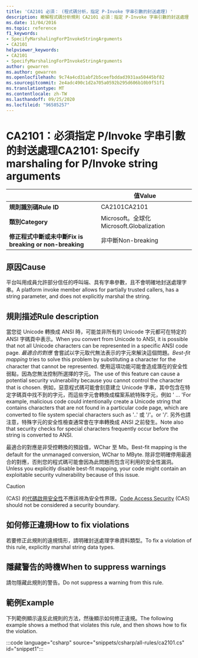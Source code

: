 ```yaml
---
title: 'CA2101 必須： (程式碼分析，指定 P-Invoke 字串引數的封送處理) '
description: 瞭解程式碼分析規則 CA2101 必須：指定 P-Invoke 字串引數的封送處理
ms.date: 11/04/2016
ms.topic: reference
f1_keywords:
- SpecifyMarshalingForPInvokeStringArguments
- CA2101
helpviewer_keywords:
- CA2101
- SpecifyMarshalingForPInvokeStringArguments
author: gewarren
ms.author: gewarren
ms.openlocfilehash: 9c74a4cd31abf2b5ceefbddad3931aa50445bf82
ms.sourcegitcommit: 2e4adc490c1d2a705a0592b295d606b10b9f51f1
ms.translationtype: MT
ms.contentlocale: zh-TW
ms.lasthandoff: 09/25/2020
ms.locfileid: "96585257"
---
```

# <a name="ca2101-specify-marshaling-for-pinvoke-string-arguments"></a><span data-ttu-id="cc845-103">CA2101：必須指定 P/Invoke 字串引數的封送處理</span><span class="sxs-lookup"><span data-stu-id="cc845-103">CA2101: Specify marshaling for P/Invoke string arguments</span></span>

| | <span data-ttu-id="cc845-104">值</span><span class="sxs-lookup"><span data-stu-id="cc845-104">Value</span></span> |
|-|-|
| <span data-ttu-id="cc845-105">**規則識別碼**</span><span class="sxs-lookup"><span data-stu-id="cc845-105">**Rule ID**</span></span> |<span data-ttu-id="cc845-106">CA2101</span><span class="sxs-lookup"><span data-stu-id="cc845-106">CA2101</span></span>|
| <span data-ttu-id="cc845-107">**類別**</span><span class="sxs-lookup"><span data-stu-id="cc845-107">**Category**</span></span> |<span data-ttu-id="cc845-108">Microsoft。全球化</span><span class="sxs-lookup"><span data-stu-id="cc845-108">Microsoft.Globalization</span></span>|
| <span data-ttu-id="cc845-109">**修正程式中斷或未中斷**</span><span class="sxs-lookup"><span data-stu-id="cc845-109">**Fix is breaking or non-breaking**</span></span> |<span data-ttu-id="cc845-110">非中斷</span><span class="sxs-lookup"><span data-stu-id="cc845-110">Non-breaking</span></span>|

## <a name="cause"></a><span data-ttu-id="cc845-111">原因</span><span class="sxs-lookup"><span data-stu-id="cc845-111">Cause</span></span>

<span data-ttu-id="cc845-112">平台叫用成員允許部分信任的呼叫端、具有字串參數，且不會明確地封送處理字串。</span><span class="sxs-lookup"><span data-stu-id="cc845-112">A platform invoke member allows for partially trusted callers, has a string parameter, and does not explicitly marshal the string.</span></span>

## <a name="rule-description"></a><span data-ttu-id="cc845-113">規則描述</span><span class="sxs-lookup"><span data-stu-id="cc845-113">Rule description</span></span>

<span data-ttu-id="cc845-114">當您從 Unicode 轉換成 ANSI 時，可能並非所有的 Unicode 字元都可在特定的 ANSI 字碼頁中表示。</span><span class="sxs-lookup"><span data-stu-id="cc845-114">When you convert from Unicode to ANSI, it is possible that not all Unicode characters can be represented in a specific ANSI code page.</span></span> <span data-ttu-id="cc845-115">*最適合的對應* 會嘗試以字元取代無法表示的字元來解決這個問題。</span><span class="sxs-lookup"><span data-stu-id="cc845-115">*Best-fit mapping* tries to solve this problem by substituting a character for the character that cannot be represented.</span></span> <span data-ttu-id="cc845-116">使用這項功能可能會造成潛在的安全性弱點，因為您無法控制所選擇的字元。</span><span class="sxs-lookup"><span data-stu-id="cc845-116">The use of this feature can cause a potential security vulnerability because you cannot control the character that is chosen.</span></span> <span data-ttu-id="cc845-117">例如，惡意程式碼可能會刻意建立 Unicode 字串，其中包含在特定字碼頁中找不到的字元，而這些字元會轉換成檔案系統特殊字元，例如 ' ... '</span><span class="sxs-lookup"><span data-stu-id="cc845-117">For example, malicious code could intentionally create a Unicode string that contains characters that are not found in a particular code page, which are converted to file system special characters such as '..'</span></span> <span data-ttu-id="cc845-118">或 '/'。</span><span class="sxs-lookup"><span data-stu-id="cc845-118">or '/'.</span></span> <span data-ttu-id="cc845-119">另外也請注意，特殊字元的安全性檢查通常會在字串轉換成 ANSI 之前發生。</span><span class="sxs-lookup"><span data-stu-id="cc845-119">Note also that security checks for special characters frequently occur before the string is converted to ANSI.</span></span>

<span data-ttu-id="cc845-120">最適合的對應是非受控轉換的預設值，WChar 至 Mb。</span><span class="sxs-lookup"><span data-stu-id="cc845-120">Best-fit mapping is the default for the unmanaged conversion, WChar to MByte.</span></span> <span data-ttu-id="cc845-121">除非您明確停用最適合的對應，否則您的程式碼可能會因為此問題而包含可利用的安全性漏洞。</span><span class="sxs-lookup"><span data-stu-id="cc845-121">Unless you explicitly disable best-fit mapping, your code might contain an exploitable security vulnerability because of this issue.</span></span>

> [!CAUTION]
> <span data-ttu-id="cc845-122"> (CAS) 的[代碼啟用安全性](../../../framework/misc/code-access-security.md)不應該視為安全性界限。</span><span class="sxs-lookup"><span data-stu-id="cc845-122">[Code Access Security](../../../framework/misc/code-access-security.md) (CAS) should not be considered a security boundary.</span></span>

## <a name="how-to-fix-violations"></a><span data-ttu-id="cc845-123">如何修正違規</span><span class="sxs-lookup"><span data-stu-id="cc845-123">How to fix violations</span></span>

<span data-ttu-id="cc845-124">若要修正此規則的違規情形，請明確封送處理字串資料類型。</span><span class="sxs-lookup"><span data-stu-id="cc845-124">To fix a violation of this rule, explicitly marshal string data types.</span></span>

## <a name="when-to-suppress-warnings"></a><span data-ttu-id="cc845-125">隱藏警告的時機</span><span class="sxs-lookup"><span data-stu-id="cc845-125">When to suppress warnings</span></span>

<span data-ttu-id="cc845-126">請勿隱藏此規則的警告。</span><span class="sxs-lookup"><span data-stu-id="cc845-126">Do not suppress a warning from this rule.</span></span>

## <a name="example"></a><span data-ttu-id="cc845-127">範例</span><span class="sxs-lookup"><span data-stu-id="cc845-127">Example</span></span>

<span data-ttu-id="cc845-128">下列範例顯示違反此規則的方法，然後顯示如何修正違規。</span><span class="sxs-lookup"><span data-stu-id="cc845-128">The following example shows a method that violates this rule, and then shows how to fix the violation.</span></span>

:::code language="csharp" source="snippets/csharp/all-rules/ca2101.cs" id="snippet1":::
